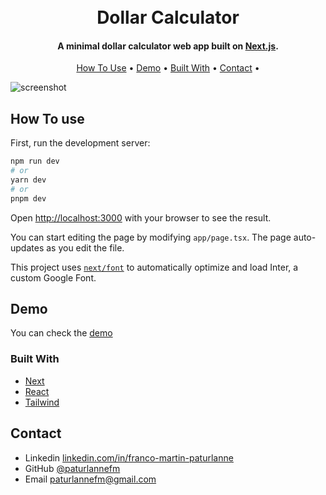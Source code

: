 <h1 align="center">
  <br>
  Dollar Calculator
  <br>
</h1>

<h4 align="center">A minimal dollar calculator web app built on <a href="https://nextjs.org/learn" target="_blank">Next.js</a>.</h4>

<p align="center">
  <a href="#how-to-use">How To Use</a> •
  <a href="#demo">Demo</a> •
  <a href="#built-with">Built With</a> •
  <a href="#contact">Contact</a> •
</p>

![screenshot](https://ibb.co/94Qqsct)

## How To use

First, run the development server:

```bash
npm run dev
# or
yarn dev
# or
pnpm dev
```

Open [http://localhost:3000](http://localhost:3000) with your browser to see the result.

You can start editing the page by modifying `app/page.tsx`. The page auto-updates as you edit the file.

This project uses [`next/font`](https://nextjs.org/docs/basic-features/font-optimization) to automatically optimize and load Inter, a custom Google Font.

## Demo

You can check the [demo](https://dollar-calculator-seven.vercel.app/)

### Built With

<!-- This section should list any major frameworks that you built your project using. Here are a few examples.-->

- [Next](https://nextjs.org/)
- [React](https://reactjs.org/)
- [Tailwind](https://tailwindcss.com/)

## Contact

- Linkedin [linkedin.com/in/franco-martin-paturlanne](https://www.linkedin.com/in/franco-martin-paturlanne/})
- GitHub [@paturlannefm](https://github.com/paturlannefm/)
- Email [paturlannefm@gmail.com](mailto:paturlannefm@gmail.com)
